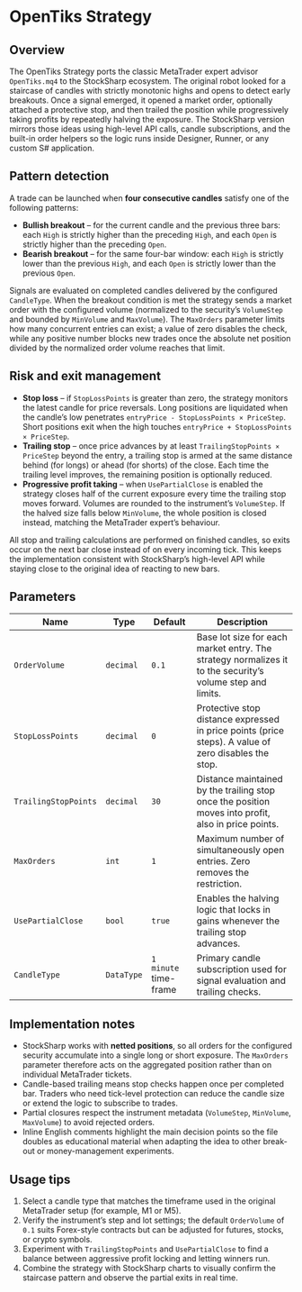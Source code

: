 # OpenTiks Strategy

## Overview
The OpenTiks Strategy ports the classic MetaTrader expert advisor `OpenTiks.mq4` to the StockSharp ecosystem. The original robot
looked for a staircase of candles with strictly monotonic highs and opens to detect early breakouts. Once a signal emerged, it
opened a market order, optionally attached a protective stop, and then trailed the position while progressively taking profits
by repeatedly halving the exposure. The StockSharp version mirrors those ideas using high-level API calls, candle subscriptions,
and the built-in order helpers so the logic runs inside Designer, Runner, or any custom S# application.

## Pattern detection
A trade can be launched when **four consecutive candles** satisfy one of the following patterns:

- **Bullish breakout** – for the current candle and the previous three bars: each `High` is strictly higher than the preceding
  `High`, and each `Open` is strictly higher than the preceding `Open`.
- **Bearish breakout** – for the same four-bar window: each `High` is strictly lower than the previous `High`, and each `Open`
  is strictly lower than the previous `Open`.

Signals are evaluated on completed candles delivered by the configured `CandleType`. When the breakout condition is met the
strategy sends a market order with the configured volume (normalized to the security’s `VolumeStep` and bounded by `MinVolume`
and `MaxVolume`). The `MaxOrders` parameter limits how many concurrent entries can exist; a value of zero disables the check,
while any positive number blocks new trades once the absolute net position divided by the normalized order volume reaches that
limit.

## Risk and exit management
- **Stop loss** – if `StopLossPoints` is greater than zero, the strategy monitors the latest candle for price reversals. Long
  positions are liquidated when the candle’s low penetrates `entryPrice - StopLossPoints × PriceStep`. Short positions exit when
  the high touches `entryPrice + StopLossPoints × PriceStep`.
- **Trailing stop** – once price advances by at least `TrailingStopPoints × PriceStep` beyond the entry, a trailing stop is armed
  at the same distance behind (for longs) or ahead (for shorts) of the close. Each time the trailing level improves, the
  remaining position is optionally reduced.
- **Progressive profit taking** – when `UsePartialClose` is enabled the strategy closes half of the current exposure every time
  the trailing stop moves forward. Volumes are rounded to the instrument’s `VolumeStep`. If the halved size falls below
  `MinVolume`, the whole position is closed instead, matching the MetaTrader expert’s behaviour.

All stop and trailing calculations are performed on finished candles, so exits occur on the next bar close instead of on every
incoming tick. This keeps the implementation consistent with StockSharp’s high-level API while staying close to the original
idea of reacting to new bars.

## Parameters
| Name | Type | Default | Description |
| --- | --- | --- | --- |
| `OrderVolume` | `decimal` | `0.1` | Base lot size for each market entry. The strategy normalizes it to the security’s volume step and limits. |
| `StopLossPoints` | `decimal` | `0` | Protective stop distance expressed in price points (price steps). A value of zero disables the stop. |
| `TrailingStopPoints` | `decimal` | `30` | Distance maintained by the trailing stop once the position moves into profit, also in price points. |
| `MaxOrders` | `int` | `1` | Maximum number of simultaneously open entries. Zero removes the restriction. |
| `UsePartialClose` | `bool` | `true` | Enables the halving logic that locks in gains whenever the trailing stop advances. |
| `CandleType` | `DataType` | `1 minute` time-frame | Primary candle subscription used for signal evaluation and trailing checks. |

## Implementation notes
- StockSharp works with **netted positions**, so all orders for the configured security accumulate into a single long or short
  exposure. The `MaxOrders` parameter therefore acts on the aggregated position rather than on individual MetaTrader tickets.
- Candle-based trailing means stop checks happen once per completed bar. Traders who need tick-level protection can reduce the
  candle size or extend the logic to subscribe to trades.
- Partial closures respect the instrument metadata (`VolumeStep`, `MinVolume`, `MaxVolume`) to avoid rejected orders.
- Inline English comments highlight the main decision points so the file doubles as educational material when adapting the idea
  to other break-out or money-management experiments.

## Usage tips
1. Select a candle type that matches the timeframe used in the original MetaTrader setup (for example, M1 or M5).
2. Verify the instrument’s step and lot settings; the default `OrderVolume` of `0.1` suits Forex-style contracts but can be
   adjusted for futures, stocks, or crypto symbols.
3. Experiment with `TrailingStopPoints` and `UsePartialClose` to find a balance between aggressive profit locking and letting
   winners run.
4. Combine the strategy with StockSharp charts to visually confirm the staircase pattern and observe the partial exits in real
   time.
